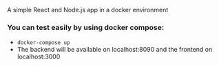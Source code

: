 A simple React and Node.js app in a docker environment

### You can test easily by using docker compose:
- `docker-compose up`
- The backend will be available on localhost:8090 and the frontend on localhost:3000
